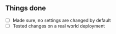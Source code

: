 ## Things done

- [ ] Made sure, no settings are changed by default
- [ ] Tested changes on a real world deployment
